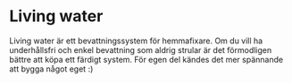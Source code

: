 # Living water

Living water är ett bevattningssystem för hemmafixare. Om du vill ha underhållsfri och enkel bevattning som aldrig strular är det förmodligen bättre att köpa ett färdigt system. För egen del kändes det mer spännande att bygga något eget :)
